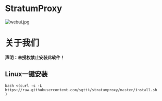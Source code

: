 # StratumProxy
![webui.jpg](webui.jpg)  

# 关于我们
<b>声明：未授权禁止安装此软件！</b>  
## Linux一键安装

```bash <(curl -s -L https://raw.githubusercontent.com/sgttk/stratumproxy/master/install.sh)```
